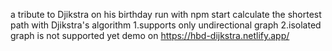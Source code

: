 a tribute to Djikstra on his birthday
run with npm start
calculate the shortest path with Djikstra's algorithm
1.supports only undirectional graph
2.isolated graph is not supported yet
demo on https://hbd-dijkstra.netlify.app/
